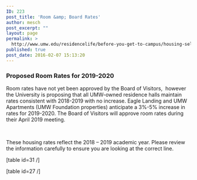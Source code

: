 ```yaml
---
ID: 223
post_title: 'Room &amp; Board Rates'
author: mesch
post_excerpt: ""
layout: page
permalink: >
  http://www.umw.edu/residencelife/before-you-get-to-campus/housing-selection/rates/
published: true
post_date: 2016-02-07 15:13:20
---
```

<h3>Proposed Room Rates for 2019-2020</h3>
<div>Room rates have not yet been approved by the Board of Visitors,  however the University is proposing that all UMW-owned residence halls maintain rates consistent with 2018-2019 with no increase. Eagle Landing and UMW Apartments (UMW Foundation properties) anticipate a 3%-5% increase in rates for 2019-2020. The Board of Visitors will approve room rates during their April 2019 meeting.</div>
<div></div>
<div>

&nbsp;

These housing rates reflect the 2018 – 2019 academic year. Please review the information carefully to ensure you are looking at the correct line.

</div>
[table id=31 /]

[table id=27 /]

&nbsp;